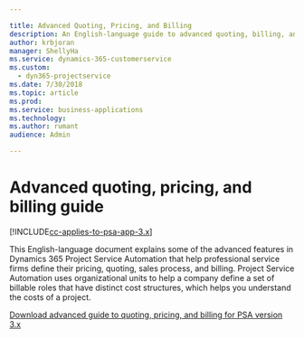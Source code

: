 ```yaml
---

title: Advanced Quoting, Pricing, and Billing
description: An English-language guide to advanced quoting, billing, and pricing in Project Service Automation
author: krbjoran
manager: ShellyHa
ms.service: dynamics-365-customerservice
ms.custom:
  - dyn365-projectservice
ms.date: 7/30/2018
ms.topic: article
ms.prod: 
ms.service: business-applications
ms.technology: 
ms.author: rumant
audience: Admin

---
```

# Advanced quoting, pricing, and billing guide

[!INCLUDE[cc-applies-to-psa-app-3.x](../../includes/cc-applies-to-psa-app-3x.md)]

This English-language document explains some of the advanced features in Dynamics 365 Project Service Automation that help professional service firms define their pricing, quoting, sales process, and billing. Project Service Automation uses organizational units to help a company define a set of billable roles that have distinct cost structures, which helps you understand the costs of a project.

[Download advanced guide to quoting, pricing, and billing for PSA version 3.x](https://go.microsoft.com/fwlink/?linkid=2006684)  
  
